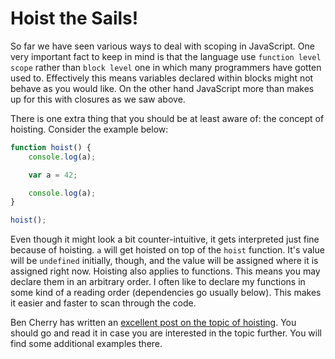 # Hoist the Sails!

So far we have seen various ways to deal with scoping in JavaScript. One very important fact to keep in mind is that the language use `function level scope` rather than `block level` one in which many programmers have gotten used to. Effectively this means variables declared within blocks might not behave as you would like. On the other hand JavaScript more than makes up for this with closures as we saw above.

There is one extra thing that you should be at least aware of: the concept of hoisting. Consider the example below:

```js
function hoist() {
    console.log(a);

    var a = 42;

    console.log(a);
}

hoist();
```

Even though it might look a bit counter-intuitive, it gets interpreted just fine because of hoisting. `a` will get hoisted on top of the `hoist` function. It's value will be `undefined` initially, though, and the value will be assigned where it is assigned right now. Hoisting also applies to functions. This means you may declare them in an arbitrary order. I often like to declare my functions in some kind of a reading order (dependencies go usually below). This makes it easier and faster to scan through the code.

Ben Cherry has written an [excellent post on the topic of hoisting](http://www.adequatelygood.com/JavaScript-Scoping-and-Hoisting.html). You should go and read it in case you are interested in the topic further. You will find some additional examples there.
